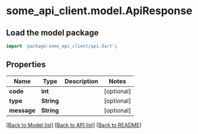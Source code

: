 # some_api_client.model.ApiResponse

## Load the model package
```dart
import 'package:some_api_client/api.dart';
```

## Properties
Name | Type | Description | Notes
------------ | ------------- | ------------- | -------------
**code** | **int** |  | [optional] 
**type** | **String** |  | [optional] 
**message** | **String** |  | [optional] 

[[Back to Model list]](../README.md#documentation-for-models) [[Back to API list]](../README.md#documentation-for-api-endpoints) [[Back to README]](../README.md)


